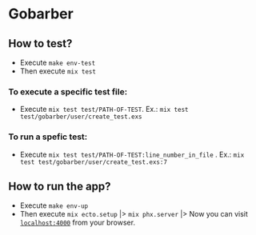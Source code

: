 # Gobarber

## How to test?

* Execute `make env-test`
* Then execute `mix test`

### To execute a specific test file:

* Execute `mix test test/PATH-OF-TEST`. Ex.: `mix test test/gobarber/user/create_test.exs`

### To run a spefic test:

* Execute `mix test test/PATH-OF-TEST:line_number_in_file` . Ex.: `mix test test/gobarber/user/create_test.exs:7`

## How to run the app?

* Execute `make env-up`
* Then execute `mix ecto.setup` |> `mix phx.server` |> Now you can visit [`localhost:4000`](http://localhost:4000) from your browser.